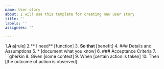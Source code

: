```yaml
---
name: User story
about: I will use this template for creating new user story
title: ''
labels: ''
assignees: ''

---
```


1.**A a**[rule]
2.** I need** [function]
3. **So that** [benefit]
4. ### Details and Assumptions
5. * [document what you know]
6. ### Acceptance Criteria
7. ```gherkin
8. Given [some context]
9. When [certain action is taken]
10. Then [the outcome of action is observed]

